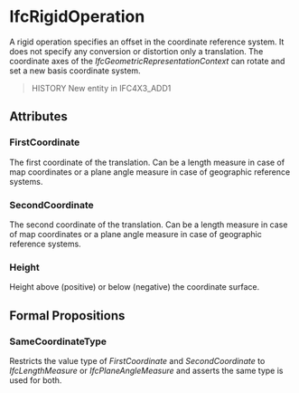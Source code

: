 # IfcRigidOperation

A rigid operation specifies an offset in the coordinate reference system. It does not specify any conversion or distortion only a translation. The coordinate axes of the _IfcGeometricRepresentationContext_ can rotate and set a new basis coordinate system.

> HISTORY New entity in IFC4X3_ADD1

## Attributes

### FirstCoordinate

The first coordinate of the translation. Can be a length measure in case of map coordinates or a plane angle measure in case of geographic reference systems.

### SecondCoordinate

The second coordinate of the translation. Can be a length measure in case of map coordinates or a plane angle measure in case of geographic reference systems.

### Height

Height above (positive) or below (negative) the coordinate surface.

## Formal Propositions

### SameCoordinateType

Restricts the value type of _FirstCoordinate_ and _SecondCoordinate_ to _IfcLengthMeasure_ or _IfcPlaneAngleMeasure_ and asserts the same type is used for both.
